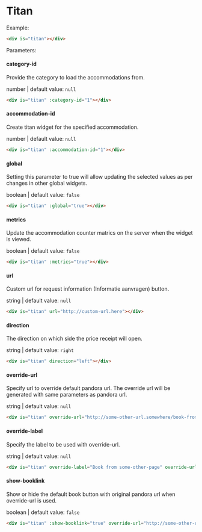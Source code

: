 # Titan

Example:
```html
<div is="titan"></div>
```

Parameters:

#### category-id

Provide the category to load the accommodations from.

number | default value: `null`

```html
<div is="titan" :category-id="1"></div>
```

#### accommodation-id

Create titan widget for the specified accommodation.

number | default value: `null`

```html
<div is="titan" :accommodation-id="1"></div>
```

#### global

Setting this parameter to true will allow updating the selected values as per changes in other global widgets.

boolean | default value: `false`

```html
<div is="titan" :global="true"></div>
```

#### metrics

Update the accommodation counter matrics on the server when the widget is viewed.

boolean | default value: `false`

```html
<div is="titan" :metrics="true"></div>
```

#### url

Custom url for request information (Informatie aanvragen) button.

string | default value: `null`

```html
<div is="titan" url="http://custom-url.here"></div>
```

#### direction

The direction on which side the price receipt will open.

string | default value: `right`

```html
<div is="titan" direction="left"></div>
```

#### override-url

Specify url to override default pandora url. The override url will be generated with same parameters as pandora url.

string | default value: `null`

```html
<div is="titan" override-url="http://some-other-url.somewhere/book-from-here"></div>
```

#### override-label

Specify the label to be used with override-url.

string | default value: `null`

```html
<div is="titan" override-label="Book from some-other-page" override-url="http://some-other-url.somewhere/book-from-here"></div>
```

#### show-booklink

Show or hide the default book button with original pandora url when override-url is used.

boolean | default value: `false`

```html
<div is="titan" :show-booklink="true" override-url="http://some-other-url.somewhere/book-from-here"></div>
```
